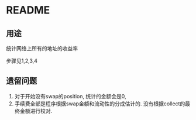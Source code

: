 # README

## 用途

统计网络上所有的地址的收益率

步骤见1,2,3,4


## 遗留问题

1. 对于开始没有swap的position, 统计的金额会是0,
2. 手续费全部是程序根据swap金额和流动性的分成估计的. 没有根据collect的最终金额进行校对. 